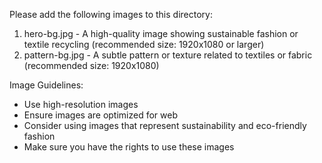 Please add the following images to this directory:

1. hero-bg.jpg - A high-quality image showing sustainable fashion or textile recycling (recommended size: 1920x1080 or larger)
2. pattern-bg.jpg - A subtle pattern or texture related to textiles or fabric (recommended size: 1920x1080)

Image Guidelines:
- Use high-resolution images
- Ensure images are optimized for web
- Consider using images that represent sustainability and eco-friendly fashion
- Make sure you have the rights to use these images
